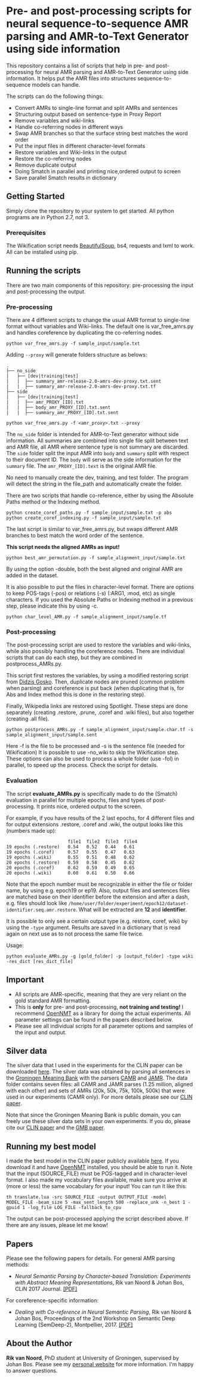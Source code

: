 # Pre- and post-processing scripts for neural sequence-to-sequence AMR parsing and AMR-to-Text Generator using side information

This repository contains a list of scripts that help in pre- and post-processing for neural AMR parsing and AMR-to-Text Generator using side information. It helps put the AMR files into structures sequence-to-sequence models can handle. 

The scripts can do the following things:

* Convert AMRs to single-line format and split AMRs and sentences
* Structuring output based on sentence-type in Proxy Report
* Remove variables and wiki-links
* Handle co-referring nodes in different ways
* Swap AMR branches so that the surface string best matches the word order
* Put the input files in different character-level formats
* Restore variables and Wiki-links in the output
* Restore the co-referring nodes
* Remove duplicate output
* Doing Smatch in parallel and printing nice,ordered output to screen
* Save parallel Smatch results in dictionary

## Getting Started

Simply clone the repository to your system to get started. All python programs are in Python 2.7, not 3.

### Prerequisites

The Wikification script needs [BeautifulSoup](https://pypi.python.org/pypi/beautifulsoup4), bs4, requests and lxml to work. All can be installed using pip.

## Running the scripts

There are two main components of this repository: pre-processing the input and post-processing the output.

### Pre-processing

There are 4 different scripts to change the usual AMR format to single-line format without variables and Wiki-links. The default one is var_free_amrs.py and handles coreference by duplicating the co-referring nodes.

```
python var_free_amrs.py -f sample_input/sample.txt
```


Adding `--proxy` will generate folders structure as belows:
```
.
├── no_side
|   ├── [dev|training|test]
|   |  ├── summary_amr-release-2.0-amrs-dev-proxy.txt.sent
|   |  ├── summary_amr-release-2.0-amrs-dev-proxy.txt.tf
├── side
|   ├── [dev|training|test]
|   |  ├── amr_PROXY_[ID].txt
|   |  ├── body_amr_PROXY_[ID].txt.sent
|   |  ├── summary_amr_PROXY_[ID].txt.sent
```

```
python var_free_amrs.py -f <amr_proxy>.txt --proxy
```

The `no_side` folder is intended for AMR-to-Text generator without side information. All summaries are combined into single file split between text and AMR file, all AMR where sentence type is not summary are discarded. The `side` folder split the input AMR into `body` and `summary` split with respect to their document ID. The `body` will serve as the side information for the `summary` file. The `amr_PROXY_[ID].text` is the original AMR file. 

No need to manually create the dev, training, and test folder. The program will detect the string in the file_path and automatically create the folder.  

There are two scripts that handle co-reference, either by using the Absolute Paths method or the Indexing method.

```
python create_coref_paths.py -f sample_input/sample.txt -p abs
python create_coref_indexing.py -f sample_input/sample.txt
```

The last script is similar to var_free_amrs.py, but swaps different AMR branches to best match the word order of the sentence. 

**This script needs the aligned AMRs as input!**

```
python best_amr_permutation.py -f sample_alignment_input/sample.txt
```

By using the option -double, both the best aligned and original AMR are added in the dataset.

It is also possible to put the files in character-level format. There are options to keep POS-tags (-pos) or relations (-s) (:ARG1, :mod, etc) as single characters. If you used the Absolute Paths or Indexing method in a previous step, please indicate this by using -c.

```
python char_level_AMR.py -f sample_alignment_input/sample.tf
```

### Post-processing

The post-processing script are used to restore the variables and wiki-links, while also possibly handling the coreference nodes. There are individual scripts that can do each step, but they are combined in postprocess_AMRs.py. 

This script first restores the variables, by using a modified restoring script from [Didzis Gosko](https://github.com/didzis/tensorflowAMR/tree/master/SemEval2016/restoreAMR). Then, duplicate nodes are pruned (common problem when parsing) and coreference is put back (when duplicating that is, for Abs and Index method this is done in the restoring step). 

Finally, Wikipedia links are restored using Spotlight. These steps are done separately (creating .restore, .prune, .coref and .wiki files), but also together (creating .all file).

```
python postprocess_AMRs.py -f sample_alignment_input/sample.char.tf -s sample_alignment_input/sample.sent
```

Here -f is the file to be processed and -s is the sentence file (needed for Wikification) It is possible to use -no_wiki to skip the Wikification step. These options can also be used to process a whole folder (use -fol) in parallel, to speed up the process. Check the script for details.

### Evaluation

The script **evaluate_AMRs.py** is specifically made to do the (Smatch) evaluation in parallel for multiple epochs, files and types of post-processing. It prints nice, ordered output to the screen.

For example, if you have results of the 2 last epochs, for 4 different files and for output extensions .restore, .coref and .wiki, the output looks like this (numbers made up):

```
                       file1  file2  file3  file4
19 epochs (.restore)   0.54   0.52   0.44   0.61
19 epochs (.coref)     0.57   0.55   0.47   0.63
19 epochs (.wiki)      0.55   0.51   0.48   0.62   
20 epochs (.restore)   0.59   0.58   0.45   0.62
20 epochs (.coref)     0.62   0.59   0.49   0.65
20 epochs (.wiki)      0.60   0.61   0.50   0.66
```

Note that the epoch number must be recognizable in either the file or folder name, by using e.g. epoch19 or ep19. Also, output files and sentences files are matched base on their identifier before the extension and after a dash, e.g. files should look like ```/home/user/folder/experiment/epoch12/dataset-identifier.seq.amr.restore```. What will be extracted are **12** and **identifier**.

It is possible to only see a certain output type (e.g. restore, coref, wiki) by using the ```-type``` argument. Results are saved in a dictionary that is read again on next use as to not process the same file twice. 

Usage:

```
python evaluate_AMRs.py -g [gold_folder] -p [output_folder] -type wiki -res_dict [res_dict_file]
```


## Important ##

* All scripts are AMR-specific, meaning that they are very reliant on the gold standard AMR formatting.
* This is **only** for pre- and post-processing, **not training and testing!** I recommend [OpenNMT](http://opennmt.net/) as a library for doing the actual experiments. All parameter settings can be found in the papers described below.
* Please see all individual scripts for all parameter options and samples of the input and output.

## Silver data ##

The silver data that I used in the experiments for the CLIN paper can be downloaded [here](http://www.let.rug.nl/rikvannoord/AMR/silver_data/). The silver data was obtained by parsing all sentences in the [Groningen Meaning Bank](http://gmb.let.rug.nl/) with the parsers [CAMR](https://github.com/c-amr/camr) and [JAMR](https://github.com/jflanigan/jamr). The data folder contains seven files: all CAMR and JAMR parses (1.25 million, aligned with each other) and sets of AMRs (20k, 50k, 75k, 100k, 500k) that were used in our experiments (CAMR only). For more details please see our [CLIN paper](http://www.clinjournal.org/sites/clinjournal.org/files/07.neural-semantic-parsing.pdf).

Note that since the Groningen Meaning Bank is public domain, you can freely use these silver data sets in your own experiments. If you do, please cite our [CLIN paper](http://www.clinjournal.org/sites/clinjournal.org/files/07.neural-semantic-parsing.pdf) and the [GMB paper](http://www.lrec-conf.org/proceedings/lrec2012/pdf/534_Paper.pdf).

## Running my best model ##

I made the best model in the CLIN paper publicly available [here](http://www.let.rug.nl/rikvannoord/AMR/best_model/). If you download it and have [OpenNMT](http://opennmt.net/) installed, you should be able to run it. Note that the input (SOURCE_FILE) must be POS-tagged and in character-level format. I also made my vocabulary files available, make sure you arrive at (more or less) the same vocabulary for your input! You can run it like this:

```
th translate.lua -src SOURCE_FILE -output OUTPUT_FILE -model MODEL_FILE -beam_size 5 -max_sent_length 500 -replace_unk -n_best 1 -gpuid 1 -log_file LOG_FILE -fallback_to_cpu
```

The output can be post-processed applying the script described above. If there are any issues, please let me know!

## Papers ##

Please see the following papers for details. For general AMR parsing methods:

* *Neural Semantic Parsing by Character-based Translation: Experiments with Abstract Meaning Representations*, Rik van Noord & Johan Bos, CLiN 2017 Journal. [[PDF]](http://www.clinjournal.org/sites/clinjournal.org/files/07.neural-semantic-parsing.pdf)

For coreference-specific information:

* *Dealing with Co-reference in Neural Semantic Parsing*, Rik van Noord & Johan Bos, Proceedings of the 2nd Workshop on Semantic Deep Learning (SemDeep-2), Montpellier, 2017. [[PDF]](http://aclweb.org/anthology/W/W17/W17-7306.pdf)

## About the Author

**Rik van Noord**, PhD student at University of Groningen, supervised by Johan Bos. Please see my [personal website](http://rikvannoord.nl/) for more information. I'm happy to answer questions.
